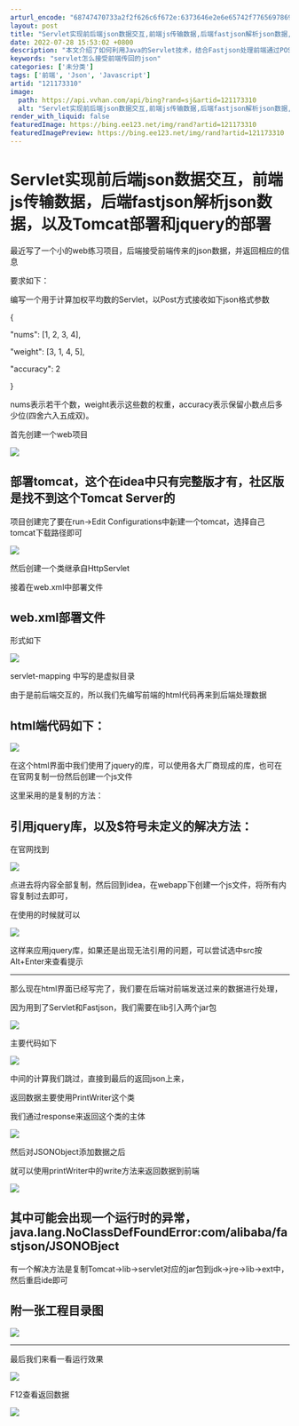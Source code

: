 ```yaml
---
arturl_encode: "68747470733a2f2f626c6f672e:6373646e2e6e65742f77656978696e5f35353530343639352f:61727469636c652f64657461696c732f313231313733333130"
layout: post
title: "Servlet实现前后端json数据交互,前端js传输数据,后端fastjson解析json数据,以及Tomcat部署和jquery的部署"
date: 2022-07-28 15:53:02 +0800
description: "本文介绍了如何利用Java的Servlet技术，结合Fastjson处理前端通过POST请求发送的加"
keywords: "servlet怎么接受前端传回的json"
categories: ['未分类']
tags: ['前端', 'Json', 'Javascript']
artid: "121173310"
image:
  path: https://api.vvhan.com/api/bing?rand=sj&artid=121173310
  alt: "Servlet实现前后端json数据交互,前端js传输数据,后端fastjson解析json数据,以及Tomcat部署和jquery的部署"
render_with_liquid: false
featuredImage: https://bing.ee123.net/img/rand?artid=121173310
featuredImagePreview: https://bing.ee123.net/img/rand?artid=121173310
---
```


# Servlet实现前后端json数据交互，前端js传输数据，后端fastjson解析json数据，以及Tomcat部署和jquery的部署

最近写了一个小的web练习项目，后端接受前端传来的json数据，并返回相应的信息

要求如下：

编写一个用于计算加权平均数的Servlet，以Post方式接收如下json格式参数

{

"nums": [1, 2, 3, 4],

"weight": [3, 1, 4, 5],

"accuracy": 2

}

nums表示若干个数，weight表示这些数的权重，accuracy表示保留小数点后多少位(四舍六入五成双)。

首先创建一个web项目

![](https://i-blog.csdnimg.cn/blog_migrate/ad5f7718c1b440f0b14a9b9cd82607bb.png)

## 部署tomcat，这个在idea中只有完整版才有，社区版是找不到这个Tomcat Server的

项目创建完了要在run->Edit Configurations中新建一个tomcat，选择自己tomcat下载路径即可

![](https://i-blog.csdnimg.cn/blog_migrate/27c061ceddd9f15634a2e1512705d91f.png)

然后创建一个类继承自HttpServlet

接着在web.xml中部署文件

## web.xml部署文件

形式如下

![](https://i-blog.csdnimg.cn/blog_migrate/fe0739e720444c3d4a3c82171637f3a5.png)

servlet-mapping 中写的是虚拟目录

由于是前后端交互的，所以我们先编写前端的html代码再来到后端处理数据

## html端代码如下：

![](https://i-blog.csdnimg.cn/blog_migrate/369452ec3aa588f4f87b0b7186e3a61f.png)

在这个html界面中我们使用了jquery的库，可以使用各大厂商现成的库，也可在在官网复制一份然后创建一个js文件

这里采用的是复制的方法：

## 引用jquery库，以及$符号未定义的解决方法：

在官网找到

![](https://i-blog.csdnimg.cn/blog_migrate/0835b5fab6a17433c3e20ebe23cf6bb4.png)

点进去将内容全部复制，然后回到idea，在webapp下创建一个js文件，将所有内容复制过去即可，

在使用的时候就可以

![](https://i-blog.csdnimg.cn/blog_migrate/170a7af21ee2687e7616e93b677d4165.png)

这样来应用jquery库，如果还是出现无法引用的问题，可以尝试选中src按Alt+Enter来查看提示

---

那么现在html界面已经写完了，我们要在后端对前端发送过来的数据进行处理，

因为用到了Servlet和Fastjson，我们需要在lib引入两个jar包

![](https://i-blog.csdnimg.cn/blog_migrate/d2b4bfe252160b5db8b29100287b2692.png)

主要代码如下

![](https://i-blog.csdnimg.cn/blog_migrate/9aa8f5877e2d8f28ff43229a3a244609.png)

中间的计算我们跳过，直接到最后的返回json上来，

返回数据主要使用PrintWriter这个类

我们通过response来返回这个类的主体

![](https://i-blog.csdnimg.cn/blog_migrate/05abcdc71747178e168b46c663cb2a41.png)

然后对JSONObject添加数据之后

就可以使用printWriter中的write方法来返回数据到前端

![](https://i-blog.csdnimg.cn/blog_migrate/8f1df308a10f4936f76db88298d8aa14.png)

## 其中可能会出现一个运行时的异常， **java.lang.NoClassDefFoundError:com/alibaba/fastjson/JSONOBject**

有一个解决方法是复制Tomcat->lib->servlet对应的jar包到jdk->jre->lib->ext中，然后重启ide即可

## 附一张工程目录图

![](https://i-blog.csdnimg.cn/blog_migrate/6469089220bf0d5d8015de7cb34da164.png)

---

最后我们来看一看运行效果

![](https://i-blog.csdnimg.cn/blog_migrate/687ed3613b3e812a853835622f8b61a6.png)

F12查看返回数据

![](https://i-blog.csdnimg.cn/blog_migrate/006c1c37de0e89ca7f65af9dc728d9d5.png)
